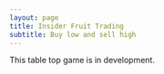 ```yaml
---
layout: page
title: Insider Fruit Trading
subtitle: Buy low and sell high
---
```


This table top game is in development.
